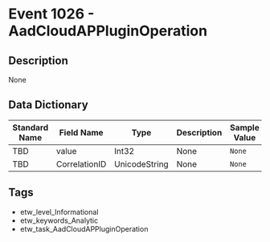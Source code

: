 # Event 1026 - AadCloudAPPluginOperation

## Description
None

## Data Dictionary
|Standard Name|Field Name|Type|Description|Sample Value|
|---|---|---|---|---|
|TBD|value|Int32|None|`None`|
|TBD|CorrelationID|UnicodeString|None|`None`|

## Tags
* etw_level_Informational
* etw_keywords_Analytic
* etw_task_AadCloudAPPluginOperation